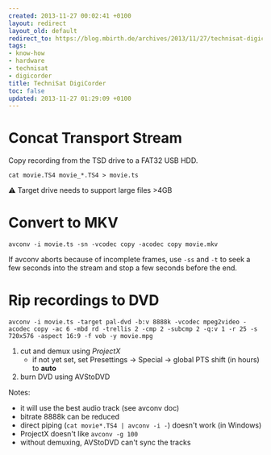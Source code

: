 ```yaml
---
created: 2013-11-27 00:02:41 +0100
layout: redirect
layout_old: default
redirect_to: https://blog.mbirth.de/archives/2013/11/27/technisat-digicorder.html
tags:
- know-how
- hardware
- technisat
- digicorder
title: TechniSat DigiCorder
toc: false
updated: 2013-11-27 01:29:09 +0100
---
```


Concat Transport Stream
=======================

Copy recording from the TSD drive to a FAT32 USB HDD.

    cat movie.TS4 movie_*.TS4 > movie.ts

:warning: Target drive needs to support large files >4GB


Convert to MKV
==============

    avconv -i movie.ts -sn -vcodec copy -acodec copy movie.mkv

If avconv aborts because of incomplete frames, use `-ss` and `-t` to seek a few seconds into the stream and stop a few seconds before the end.


Rip recordings to DVD
=====================

    avconv -i movie.ts -target pal-dvd -b:v 8888k -vcodec mpeg2video -acodec copy -ac 6 -mbd rd -trellis 2 -cmp 2 -subcmp 2 -q:v 1 -r 25 -s 720x576 -aspect 16:9 -f vob -y movie.mpg


1. cut and demux using *ProjectX* 
    * if not yet set, set Presettings → Special → global PTS shift (in hours) to **auto**
2. burn DVD using AVStoDVD

Notes:

  * it will use the best audio track (see avconv doc)
  * bitrate 8888k can be reduced
  * direct piping (`cat movie*.TS4 | avconv -i -`) doesn't work (in Windows)
  * ProjectX doesn't like `avconv -g 100`
  * without demuxing, AVStoDVD can't sync the tracks